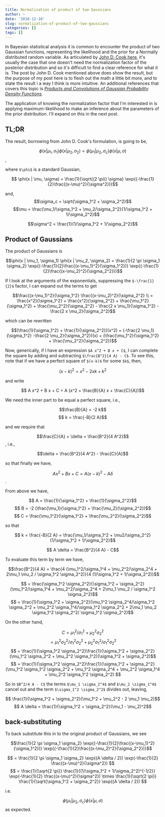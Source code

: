 ```yaml
---
title: Normalization of product of two Gaussians
author: ~
date: '2018-12-10'
slug: normalization-of-product-of-two-gaussians
categories: []
tags: []
---
```


In Bayesian statistical analysis it is common to encounter the product of two Gaussian functions, representing the likelihood and the prior for a Normally distributed random variable. As articulated by [John D. Cook here](https://www.johndcook.com/blog/2012/10/29/product-of-normal-pdfs/), it's usually the case that one doesn't need the normalization factor of the posterior distribution and so it's difficult to find a clear reference for what it is. The post by John D. Cook mentioned above does show the result, but the purpose of my post here is to flesh out the math a little bit more, and to state the result i a way I think is more intuitive. An additional references that covers this topic is [*Products and Convolutions of Gaussian Probability Density Functions*](http://www.tina-vision.net/docs/memos/2003-003.pdf).

The application of knowing the normalization factor that I'm interested in is applying maximum-likelihood to make an inference about the parameters of the prior distribution. I'll expand on this in the next post.

## TL;DR 

The result, borrowing from John D. Cook's formulation, is going to be, 

$$ \phi(x | \mu_1, \sigma_1) \phi(x | \mu_2, \sigma_2) = 
\phi(\mu_1 | \mu_2, \sigma_c) \phi(x | \mu, \sigma)$$, 

where `$\phi$` is a standard Gaussian, 

$$ \phi(x | \mu, \sigma) = \frac{1}{\sqrt{(2 \pi)} \sigma} \exp{(-\frac{1}{2}\frac{(x-\mu)^2}{\sigma^2})}$$

and, 
$$\sigma_c = \sqrt{\sigma_1^2 + \sigma_2^2}$$
$$\mu = \frac{\mu_1/\sigma_1^2 + \mu_2/\sigma_2^2}{1/\sigma_1^2 + 1/\sigma_2^2}$$

$$\sigma^2 = \frac{1}{1/\sigma_1^2 + 1/\sigma_2^2}$$

## Product of Gaussians

The product of Gaussians is

$$\phi(x | \mu_1, \sigma_1) \phi(x | \mu_2, \sigma_2) = 
\frac{1}{2 \pi \sigma_1 \sigma_2} \exp{(-\frac{1}{2}\frac{(x-\mu_1)^2}{\sigma_1^2})} \exp{(-\frac{1}{2}\frac{(x-\mu_2)^2}{\sigma_2^2})}$$

If I look at the arguments of the exponentials, suppressing the `$-\frac{1}{2}$` factor, I can expand out the terms to get

$$\frac{(x-\mu_1)^2}{\sigma_1^2} \frac{(x-\mu_2)^2}{\sigma_2^2} \\
= \frac{x^2}{\sigma_1^2} + 
\frac{x^2}{\sigma_2^2} + 
\frac{\mu_1^2}{\sigma_1^2} +
\frac{\mu_2^2}{\sigma_2^2} - \frac{2 x \mu_1}{\sigma_1^2} - \frac{2 x \mu_2}{\sigma_2^2}$$

which can be rewritten 

$$(\frac{1}{\sigma_1^2} + \frac{1}{\sigma_2^2})(x^2) + 
(-\frac{2 \mu_1}{\sigma_1^2} -\frac{2 \mu_2}{\sigma_2^2})(x) + (\frac{\mu_1^2}{\sigma_1^2} + \frac{\mu_2^2}{\sigma_2^2})$$

Now, generically, if I have an expression `$A x^2 + B x + C$`, I can complete the square by adding and subtracting `$\frac{B^2}{4 A} - C$`. To see this, note that if we have a perfect square of `$(x-k)$` for some `$k$`, then, 

$$ (x-k)^2 = x^2 - 2 x k + k^2$$ 

and write

$$ A x^2 + B x + C = A (x^2 + \frac{B}{A} x + \frac{C}{A})$$

We need the inner part to be equal a perfect square, i.e., 

$$\frac{B}{A} = -2 k$$
$$ k = \frac{-B}{2 A}$$

and we require that 

$$\frac{C}{A} + \delta = \frac{B^2}{4 A^2}$$, 
i.e.,

$$\delta = \frac{B^2}{4 A^2} - \frac{C}{A}$$

so that finally we have, 

$$A x^2 + B x + C = A (x - k)^2 - A \delta$$.

From above we have,

$$ A = \frac{1}{\sigma_1^2} + \frac{1}{\sigma_2^2}$$
$$ B = -2 (\frac{\mu_1}{\sigma_1^2} + \frac{\mu_2}{\sigma_2^2})$$
$$ C = \frac{\mu_1^2}{\sigma_1^2} + \frac{\mu_2^2}{\sigma_2^2}$$

so that 

$$ k = \frac{-B}{2 A} = \frac{\mu_1/\sigma_1^2 + \mu2/\sigma_2^2}{1/\sigma_1^2 + 1/\sigma_2^2}$$

$$ A \delta = \frac{B^2}{4 A} - C$$

To evaluate this term by term we have,

$$\frac{B^2}{4 A} = \frac{4 (\mu_1^2/\sigma_1^4 + \mu_2^2/\sigma_2^4 + 2\mu_1 \mu_2 / \sigma_1^2 \sigma_2^2)}{4 (1/\sigma_1^2 + 1/\sigma_2^2)}$$

$$ = \frac{\sigma_1^2 \sigma_2^2}{\sigma_1^2 + \sigma_2^2}(\mu_1^2/\sigma_1^4 + \mu_2^2/\sigma_2^4 + 2\mu_1 \mu_2 / \sigma_1^2 \sigma_2^2)$$
$$ = \frac{1}{\sigma_1^2 + \sigma_2^2}(\mu_1^2 \sigma_2^4/\sigma_1^2 \sigma_2^2 + \mu_2^2 \sigma_1^4/\sigma_1^2 \sigma_2^2 + 2\mu_1 \mu_2 \sigma_1^2 \sigma_2^2/ \sigma_1^2 \sigma_2^2)$$

On the other hand, 

$$C = \mu_1^2/\sigma_1^2 + \mu_2^2\sigma_2^2$$
$$ = \mu_1^2 \sigma_2 ^2 / \sigma_1^2 \sigma_2^2 + \mu_2^2 \sigma_1 ^2 / \sigma_1^2 \sigma_2^2$$
$$ = \frac{1}{\sigma_1^2 \sigma_2^2}\frac{1}{\sigma_1^2 + \sigma_2^2}(\mu_1^2 \sigma_2^2 + \mu_2^2 \sigma_1^2)(\sigma_1^2 + \sigma_2^2)$$
$$ = \frac{1}{\sigma_1^2 \sigma_2^2}\frac{1}{\sigma_1^2 + \sigma_2^2}
(\mu_1^2 \sigma_1^2 \sigma_2^2 + \mu_1^2 \sigma_2^4 + \mu_2^2 \sigma_1^4 + \mu_2^2 \sigma_1^2 \sigma_2^2) 
$$

So in `$B^2/4 A - C$` the terms `$\mu_1 \sigma_2^4$` and `$\mu_2 \sigma_1^4$` cancel out and the term `$\sigma_1^2 \sigma_2^2$` divides out, leaving,

$$ \frac{1}{\sigma_1^2 + \sigma_2^2}(\mu_1^2 + \mu_2^2 - 2 \mu_1 \mu_2)$$
$$ A \delta = \frac{1}{\sigma_1^2 + \sigma_2^2}(\mu_1 - \mu_2)^2$$

## back-substituting

To back substitute this in to the original product of Gaussians, we see

$$\frac{1}{2 \pi \sigma_1 \sigma_2} \exp{(-\frac{1}{2}\frac{(x-\mu_1)^2}{\sigma_1^2})} \exp{(-\frac{1}{2}\frac{(x-\mu_2)^2}{\sigma_2^2})}$$

$$ = \frac{1}{2 \pi \sigma_1 \sigma_2} \exp({A \delta / 2}) \exp(-\frac{1}{2} \frac{(x-\mu)^2}{\sigma^2})
$$
$$ = \frac{1}{\sqrt{2 \pi}} \frac{1}{(1/\sigma_1^2 + 1/\sigma_2^2)^{-1/2}} \exp(-\frac{1}{2} \frac{(x-\mu)^2}{\sigma^2}) \times \frac{1}{\sqrt{2 \pi}} \frac{1}{\sqrt{\sigma_1^2 + \sigma_2^2}}  \exp({A \delta / 2}) $$

i.e. 

$$ \phi(\mu_1 | \mu_2, \sigma_c) \phi(x | \mu, \sigma) $$
as expected.

